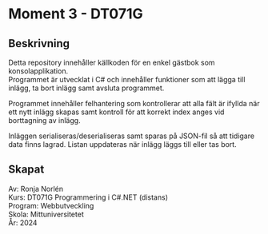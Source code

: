 # Moment 3 - DT071G

## Beskrivning
Detta repository innehåller källkoden för en enkel gästbok som konsolapplikation.  
Programmet är utvecklat i C# och innehåller funktioner som att lägga till inlägg, ta bort inlägg samt avsluta programmet.  

Programmet innehåller felhantering som kontrollerar att alla fält är ifyllda när ett nytt inlägg skapas samt kontroll för att korrekt index anges vid borttagning av inlägg.  

Inläggen serialiseras/deserialiseras samt sparas på JSON-fil så att tidigare data finns lagrad. Listan uppdateras när inlägg läggs till eller tas bort. 

## Skapat
Av: Ronja Norlén  
Kurs: DT071G Programmering i C#.NET (distans)  
Program: Webbutveckling  
Skola: Mittuniversitetet  
År: 2024
